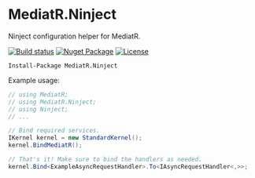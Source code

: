 # MediatR.Ninject
Ninject configuration helper for MediatR. 

[![Build status](https://img.shields.io/appveyor/ci/Silvenga/mediatr-ninject.svg?maxAge=86400&style=flat-square)](https://ci.appveyor.com/project/Silvenga/mediatr-ninject)
[![Nuget Package](https://img.shields.io/nuget/v/MediatR.Ninject.svg?maxAge=86400&style=flat-square)](https://www.nuget.org/packages/MediatR.Ninject/)
[![License](https://img.shields.io/github/license/silvenga/MediatR.Ninject.svg?maxAge=86400&style=flat-square)](https://github.com/Silvenga/MediatR.Ninject/blob/master/LICENSE)

```
Install-Package MediatR.Ninject
```

Example usage:

```csharp
// using MediatR;
// using MediatR.Ninject;
// using Ninject;
// ...

// Bind required services.
IKernel kernel = new StandardKernel();
kernel.BindMediatR();

// That's it! Make sure to bind the handlers as needed.
kernel.Bind<ExampleAsyncRequestHandler>.To<IAsyncRequestHandler<,>>;
```